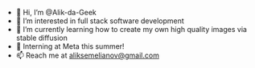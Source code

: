 - 👋 Hi, I’m @Alik-da-Geek
- 👀 I’m interested in full stack software development
- 🌱 I’m currently learning how to create my own high quality images via stable diffusion
- 💼 Interning at Meta this summer!
- 📫 Reach me at aliksemelianov@gmail.com

<!---
Alik-da-Geek/Alik-da-Geek is a ✨ special ✨ repository because its `README.md` (this file) appears on your GitHub profile.
You can click the Preview link to take a look at your changes.
--->
